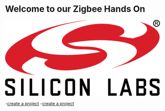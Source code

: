 
# Welcome to our Zigbee Hands On 

![](images/silabs_logo.png)

-[create a project](/handson/create_a_project.md)
-[create a project](/handson/modify_callbacks.md)
